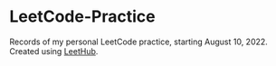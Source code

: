 # LeetCode-Practice
Records of my personal LeetCode practice, starting August 10, 2022. 
Created using [LeetHub](https://github.com/QasimWani/LeetHub).
